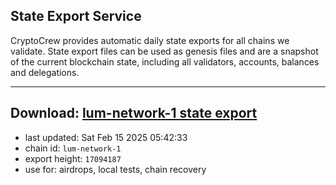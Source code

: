 ## State Export Service
CryptoCrew provides automatic daily state exports for all chains we validate. State export files can be used as genesis files and are a snapshot of the current blockchain state, including all validators, accounts, balances and delegations.

---
**Download: [lum-network-1 state export](https://dl-eu2.ccvalidators.com/SERVICE/lumnetwork/lum-network-1_export_17094187.json)**
---

- last updated: Sat Feb 15 2025 05:42:33
- chain id: `lum-network-1`
- export height: `17094187`
- use for: airdrops, local tests, chain recovery
